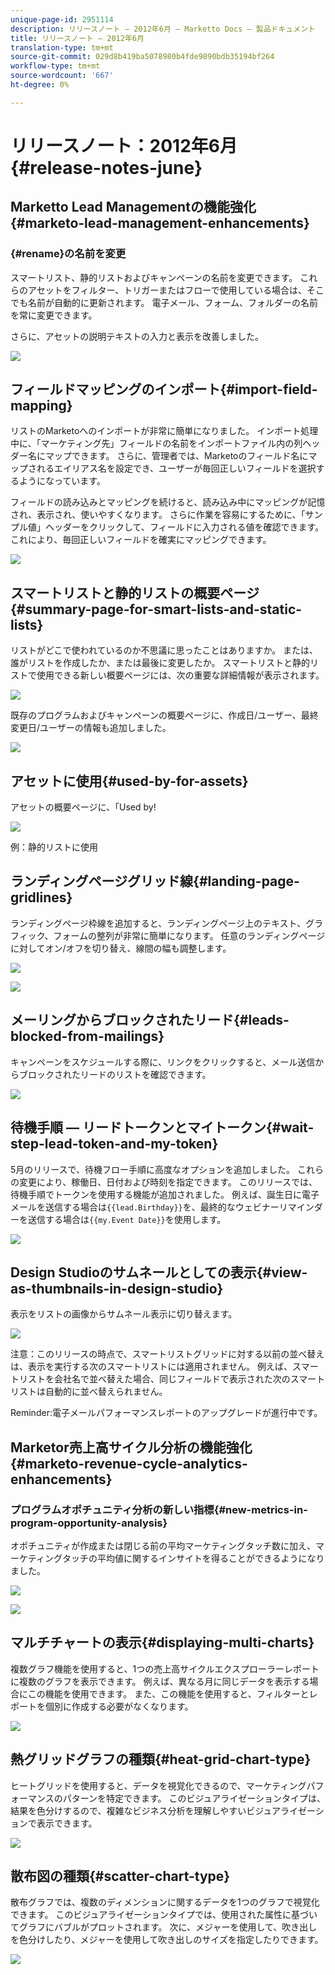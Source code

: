 ```yaml
---
unique-page-id: 2951114
description: リリースノート — 2012年6月 — Marketto Docs — 製品ドキュメント
title: リリースノート — 2012年6月
translation-type: tm+mt
source-git-commit: 029d8b419ba5078980b4fde9890bdb35194bf264
workflow-type: tm+mt
source-wordcount: '667'
ht-degree: 0%

---
```



# リリースノート：2012年6月{#release-notes-june}

## Marketto Lead Managementの機能強化{#marketo-lead-management-enhancements}

### {#rename}の名前を変更

スマートリスト、静的リストおよびキャンペーンの名前を変更できます。 これらのアセットをフィルター、トリガーまたはフローで使用している場合は、そこでも名前が自動的に更新されます。 電子メール、フォーム、フォルダーの名前を常に変更できます。

さらに、アセットの説明テキストの入力と表示を改善しました。

![](assets/image2014-9-23-10-3a23-3a10.png)

## フィールドマッピングのインポート{#import-field-mapping}

リストのMarketoへのインポートが非常に簡単になりました。 インポート処理中に、「マーケティング先」フィールドの名前をインポートファイル内の列ヘッダー名にマップできます。 さらに、管理者では、Marketoのフィールド名にマップされるエイリアス名を設定でき、ユーザーが毎回正しいフィールドを選択するようになっています。

フィールドの読み込みとマッピングを続けると、読み込み中にマッピングが記憶され、表示され、使いやすくなります。 さらに作業を容易にするために、「サンプル値」ヘッダーをクリックして、フィールドに入力される値を確認できます。 これにより、毎回正しいフィールドを確実にマッピングできます。

![](assets/image2014-9-23-10-3a23-3a27.png)

## スマートリストと静的リストの概要ページ{#summary-page-for-smart-lists-and-static-lists}

リストがどこで使われているのか不思議に思ったことはありますか。 または、誰がリストを作成したか、または最後に変更したか。 スマートリストと静的リストで使用できる新しい概要ページには、次の重要な詳細情報が表示されます。

![](assets/image2014-9-23-10-3a23-3a40.png)

既存のプログラムおよびキャンペーンの概要ページに、作成日/ユーザー、最終変更日/ユーザーの情報も追加しました。

![](assets/image2014-9-23-10-3a23-3a54.png)

## アセットに使用{#used-by-for-assets}

アセットの概要ページに、「Used by!

![](assets/image2014-9-23-10-3a24-3a5.png)

例：静的リストに使用

## ランディングページグリッド線{#landing-page-gridlines}

ランディングページ枠線を追加すると、ランディングページ上のテキスト、グラフィック、フォームの整列が非常に簡単になります。 任意のランディングページに対してオン/オフを切り替え、線間の幅も調整します。

![](assets/image2014-9-23-10-3a24-3a19.png)

![](assets/image2014-9-23-10-3a24-3a33.png)

## メーリングからブロックされたリード{#leads-blocked-from-mailings}

キャンペーンをスケジュールする際に、リンクをクリックすると、メール送信からブロックされたリードのリストを確認できます。

![](assets/image2014-9-23-10-3a24-3a51.png)

## 待機手順 — リードトークンとマイトークン{#wait-step-lead-token-and-my-token}

5月のリリースで、待機フロー手順に高度なオプションを追加しました。 これらの変更により、稼働日、日付および時刻を指定できます。 このリリースでは、待機手順でトークンを使用する機能が追加されました。 例えば、誕生日に電子メールを送信する場合は`{{lead.Birthday}}`を、最終的なウェビナーリマインダーを送信する場合は`{{my.Event Date}}`を使用します。

![](assets/image2014-9-23-10-3a25-3a57.png)

## Design Studioのサムネールとしての表示{#view-as-thumbnails-in-design-studio}

表示をリストの画像からサムネール表示に切り替えます。

![](assets/image2014-9-23-10-3a26-3a13.png)

注意：このリリースの時点で、スマートリストグリッドに対する以前の並べ替えは、表示を実行する次のスマートリストには適用されません。 例えば、スマートリストを会社名で並べ替えた場合、同じフィールドで表示された次のスマートリストは自動的に並べ替えられません。

Reminder:電子メールパフォーマンスレポートのアップグレードが進行中です。

## Marketor売上高サイクル分析の機能強化{#marketo-revenue-cycle-analytics-enhancements}

### プログラムオポチュニティ分析の新しい指標{#new-metrics-in-program-opportunity-analysis}

オポチュニティが作成または閉じる前の平均マーケティングタッチ数に加え、マーケティングタッチの平均値に関するインサイトを得ることができるようになりました。

![](assets/image2014-9-23-10-3a26-3a30.png)

![](assets/image2014-9-23-10-3a26-3a41.png)

## マルチチャートの表示{#displaying-multi-charts}

複数グラフ機能を使用すると、1つの売上高サイクルエクスプローラーレポートに複数のグラフを表示できます。 例えば、異なる月に同じデータを表示する場合にこの機能を使用できます。 また、この機能を使用すると、フィルターとレポートを個別に作成する必要がなくなります。

![](assets/image2014-9-23-10-3a27-3a41.png)

## 熱グリッドグラフの種類{#heat-grid-chart-type}

ヒートグリッドを使用すると、データを視覚化できるので、マーケティングパフォーマンスのパターンを特定できます。 このビジュアライゼーションタイプは、結果を色分けするので、複雑なビジネス分析を理解しやすいビジュアライゼーションで表示できます。

![](assets/image2014-9-23-10-3a28-3a21.png)

## 散布図の種類{#scatter-chart-type}

散布グラフでは、複数のディメンションに関するデータを1つのグラフで視覚化できます。 このビジュアライゼーションタイプでは、使用された属性に基づいてグラフにバブルがプロットされます。 次に、メジャーを使用して、吹き出しを色分けしたり、メジャーを使用して吹き出しのサイズを指定したりできます。

![](assets/image2014-9-23-10-3a29-3a7.png)
